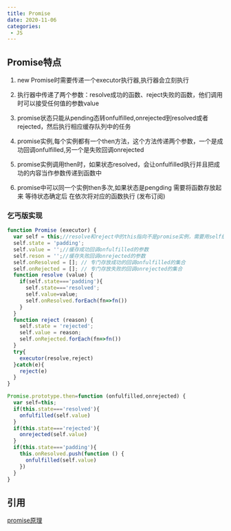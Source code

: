 ```yaml
---
title: Promise
date: 2020-11-06
categories:
 - JS
---
```


## Promise特点

1. new Promise时需要传递一个executor执行器,执行器会立刻执行

2. 执行器中传递了两个参数：resolve成功的函数、reject失败的函数，他们调用时可以接受任何值的参数value

3. promise状态只能从pending态转onfulfilled,onrejected到resolved或者rejected，然后执行相应缓存队列中的任务

4. promise实例,每个实例都有一个then方法，这个方法传递两个参数，一个是成功回调onfulfilled,另一个是失败回调onrejected

5. promise实例调用then时，如果状态resolved，会让onfulfilled执行并且把成功的内容当作参数传递到函数中

6. promise中可以同一个实例then多次,如果状态是pengding 需要将函数存放起来 等待状态确定后 在依次将对应的函数执行 (发布订阅)

### 乞丐版实现

```js
function Promise (executor) {
  var self = this;//resolve和reject中的this指向不是promise实例，需要用self缓存
  self.state = 'padding';
  self.value = '';//缓存成功回调onfulfilled的参数
  self.reson = '';//缓存失败回调onrejected的参数
  self.onResolved = []; // 专门存放成功的回调onfulfilled的集合
  self.onRejected = []; // 专门存放失败的回调onrejected的集合
  function resolve (value) {
    if(self.state==='padding'){
      self.state==='resolved';
      self.value=value;
      self.onResolved.forEach(fn=>fn())
    }
  }
  function reject (reason) {
    self.state = 'rejected';
    self.value = reason;
    self.onRejected.forEach(fn=>fn())
  }
  try{
    executor(resolve,reject)
  }catch(e){
    reject(e)
  }
}

Promise.prototype.then=function (onfulfilled,onrejected) {
  var self=this;
  if(this.state==='resolved'){
    onfulfilled(self.value)
  }
  if(this.state==='rejected'){
    onrejected(self.value)
  }
  if(this.state==='padding'){
    this.onResolved.push(function () {
      onfulfilled(self.value)
    })
  }
}
```

## 引用

[promise原理](https://blog.csdn.net/sinat_17775997/article/details/83376452)
